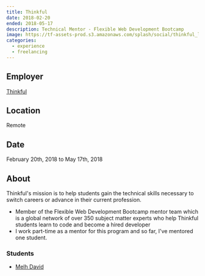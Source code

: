 ```yaml
---
title: Thinkful
date: 2018-02-20
ended: 2018-05-17
description: Technical Mentor - Flexible Web Development Bootcamp
image: https://tf-assets-prod.s3.amazonaws.com/splash/social/thinkful_logo.png
categories:
  - experience
  - freelancing
---
```


## Employer

[Thinkful](https://thinkful.com)

## Location

Remote

## Date

February 20th, 2018 to May 17th, 2018

## About

Thinkful's mission is to help students gain the technical skills necessary to switch careers or advance in their current profession.

- Member of the Flexible Web Development Bootcamp mentor team which is a global network of over 350 subject matter experts who help Thinkful students learn to code and become a hired developer
- I work part-time as a mentor for this program and so far, I've mentored one student.

### Students

- [Melh David](https://www.linkedin.com/in/melhdavid)
